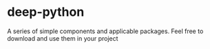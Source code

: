 # deep-python
 A series of simple components and applicable packages. Feel free to download and use them in your project
